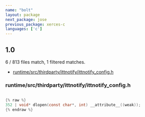 ```yaml
---
name: "bolt"
layout: package
next_package: jose
previous_package: xerces-c
languages: ['c']
---
```

## 1.0
6 / 813 files match, 1 filtered matches.

 - [runtime/src/thirdparty/ittnotify/ittnotify_config.h](#runtimesrcthirdpartyittnotifyittnotify_configh)

### runtime/src/thirdparty/ittnotify/ittnotify_config.h

```c

{% raw %}
352 | void* dlopen(const char*, int) __attribute__((weak));
{% endraw %}

```